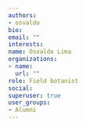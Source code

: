 ```yaml
---
authors:
- osvaldo
bio: 
email: ""
interests:
name: Osvaldo Lima
organizations:
- name: 
  url: ""
role: Field botanist
social:
superuser: true
user_groups:
- Alumni
---
```





